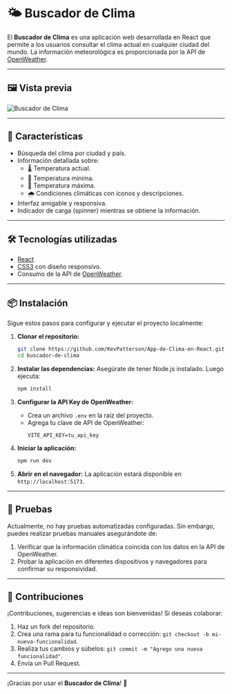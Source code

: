 # 🌤️ Buscador de Clima

El **Buscador de Clima** es una aplicación web desarrollada en React que permite a los usuarios consultar el clima actual en cualquier ciudad del mundo. La información meteorológica es proporcionada por la API de [OpenWeather](https://openweathermap.org/).

---

## 🖼️ Vista previa

![Buscador de Clima](./assets/screenshot.png)

---

## 🚀 Características

- Búsqueda del clima por ciudad y país.
- Información detallada sobre:
  - 🌡️ Temperatura actual.
  - 🔽 Temperatura mínima.
  - 🔼 Temperatura máxima.
  - 🌧️ Condiciones climáticas con iconos y descripciones.
- Interfaz amigable y responsiva.
- Indicador de carga (spinner) mientras se obtiene la información.

---

## 🛠️ Tecnologías utilizadas

  - [React](https://reactjs.org/)
  - [CSS3](https://developer.mozilla.org/en-US/docs/Web/CSS) con diseño responsivo.
  - Consumo de la API de [OpenWeather](https://openweathermap.org/).

---

## 📦 Instalación

Sigue estos pasos para configurar y ejecutar el proyecto localmente:

1. **Clonar el repositorio:**
   ```bash
   git clone https://github.com/KevPatterson/App-de-Clima-en-React.git
   cd buscador-de-clima
   ```

2. **Instalar las dependencias:**
   Asegúrate de tener Node.js instalado. Luego ejecuta:
   ```bash
   npm install
   ```

3. **Configurar la API Key de OpenWeather:**
   - Crea un archivo `.env` en la raíz del proyecto.
   - Agrega tu clave de API de OpenWeather:
     ```env
     VITE_API_KEY=tu_api_key
     ```

4. **Iniciar la aplicación:**
   ```bash
   npm run dev
   ```

5. **Abrir en el navegador:**
   La aplicación estará disponible en `http://localhost:5173`.

---

## 🧪 Pruebas

Actualmente, no hay pruebas automatizadas configuradas. Sin embargo, puedes realizar pruebas manuales asegurándote de:

1. Verificar que la información climática coincida con los datos en la API de OpenWeather.
2. Probar la aplicación en diferentes dispositivos y navegadores para confirmar su responsividad.

---

## 🤝 Contribuciones

¡Contribuciones, sugerencias e ideas son bienvenidas! Si deseas colaborar:

1. Haz un fork del repositorio.
2. Crea una rama para tu funcionalidad o corrección: `git checkout -b mi-nueva-funcionalidad`.
3. Realiza tus cambios y súbelos: `git commit -m "Agrego una nueva funcionalidad"`.
4. Envía un Pull Request.

---

¡Gracias por usar el **Buscador de Clima**! 🌈
```

